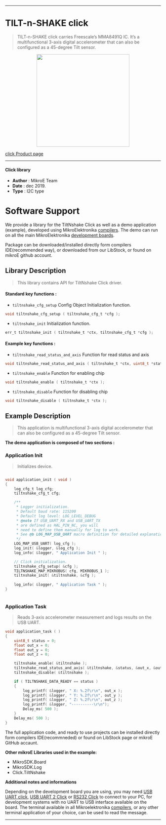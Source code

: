 
---
# TILT-n-SHAKE click

> TILT-n-SHAKE click carries Freescale’s MMA8491Q IC. It’s a multifunctional 3-axis digital accelerometer that can also be configured as a 45-degree Tilt sensor.

<p align="center">
  <img src="https://download.mikroe.com/images/click_for_ide/tiltnshake_click.png" height=300px>
</p>

[click Product page](https://www.mikroe.com/tilt-n-shake-click)

---


#### Click library 

- **Author**        : MikroE Team
- **Date**          : dec 2019.
- **Type**          : I2C type


# Software Support

We provide a library for the TiltNshake Click 
as well as a demo application (example), developed using MikroElektronika 
[compilers](https://shop.mikroe.com/compilers). 
The demo can run on all the main MikroElektronika [development boards](https://shop.mikroe.com/development-boards).

Package can be downloaded/installed directly form compilers IDE(recommended way), or downloaded from our LibStock, or found on mikroE github account. 

## Library Description

> This library contains API for TiltNshake Click driver.

#### Standard key functions :

- `tiltnshake_cfg_setup` Config Object Initialization function.
```c
void tiltnshake_cfg_setup ( tiltnshake_cfg_t *cfg ); 
```

- `tiltnshake_init` Initialization function.
```c
err_t tiltnshake_init ( tiltnshake_t *ctx, tiltnshake_cfg_t *cfg );
```

#### Example key functions :

- `tiltnshake_read_status_and_axis` Function for read status and axis
```c
void tiltnshake_read_status_and_axis ( tiltnshake_t *ctx, uint8_t *status, float *out_x, float *out_y, float *out_z )
```

- `tiltnshake_enable` Function for enabling chip
```c
void tiltnshake_enable ( tiltnshake_t *ctx );
```

- `tiltnshake_disable` Function for disabling chip
```c
void tiltnshake_disable ( tiltnshake_t *ctx );
```

## Example Description

> This application is multifunctional 3-axis digital accelerometer that can also be configured as a 45-degree Tilt sensor.

**The demo application is composed of two sections :**

### Application Init 

> Initializes device.

```c

void application_init ( void )
{
    log_cfg_t log_cfg;
    tiltnshake_cfg_t cfg;

    /** 
     * Logger initialization.
     * Default baud rate: 115200
     * Default log level: LOG_LEVEL_DEBUG
     * @note If USB_UART_RX and USB_UART_TX 
     * are defined as HAL_PIN_NC, you will 
     * need to define them manually for log to work. 
     * See @b LOG_MAP_USB_UART macro definition for detailed explanation.
     */
    LOG_MAP_USB_UART( log_cfg );
    log_init( &logger, &log_cfg );
    log_info( &logger, " Application Init " );

    // Click initialization.
    tiltnshake_cfg_setup( &cfg );
    TILTNSHAKE_MAP_MIKROBUS( cfg, MIKROBUS_1 );
    tiltnshake_init( &tiltnshake, &cfg );
    
    log_info( &logger, " Application Task " );
}
  
```

### Application Task

> Reads 3-axis accelerometer measurement and logs results on the USB UART.

```c
void application_task ( )
{
    uint8_t status = 0;
    float out_x = 0;
    float out_y = 0;
    float out_z = 0;

    tiltnshake_enable( &tiltnshake );
    tiltnshake_read_status_and_axis( &tiltnshake, &status, &out_x, &out_y, &out_z );
    tiltnshake_disable( &tiltnshake );

    if ( TILTNSHAKE_DATA_READY == status )
    {
        log_printf( &logger, " X: %.2f\r\n", out_x );
        log_printf( &logger, " Y: %.2f\r\n", out_y );
        log_printf( &logger, " Z: %.2f\r\n", out_z );
        log_printf( &logger, "----------\r\n");
        Delay_ms( 500 );
    }
    Delay_ms( 500 );
}
```

The full application code, and ready to use projects can be  installed directly form compilers IDE(recommneded) or found on LibStock page or mikroE GitHub accaunt.

**Other mikroE Libraries used in the example:** 

- MikroSDK.Board
- MikroSDK.Log
- Click.TiltNshake

**Additional notes and informations**

Depending on the development board you are using, you may need 
[USB UART click](https://shop.mikroe.com/usb-uart-click), 
[USB UART 2 Click](https://shop.mikroe.com/usb-uart-2-click) or 
[RS232 Click](https://shop.mikroe.com/rs232-click) to connect to your PC, for 
development systems with no UART to USB interface available on the board. The 
terminal available in all Mikroelektronika 
[compilers](https://shop.mikroe.com/compilers), or any other terminal application 
of your choice, can be used to read the message.



---
